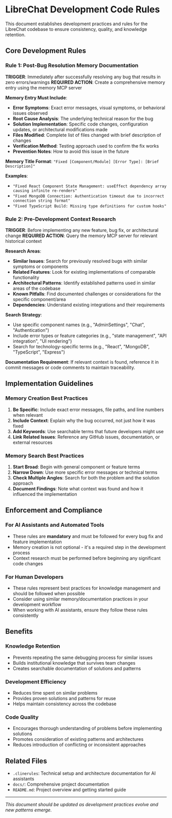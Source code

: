 # LibreChat Development Code Rules

This document establishes development practices and rules for the LibreChat codebase to ensure consistency, quality, and knowledge retention.

## Core Development Rules

### Rule 1: Post-Bug Resolution Memory Documentation
**TRIGGER**: Immediately after successfully resolving any bug that results in zero errors/warnings
**REQUIRED ACTION**: Create a comprehensive memory entry using the memory MCP server

**Memory Entry Must Include**:
- **Error Symptoms**: Exact error messages, visual symptoms, or behavioral issues observed
- **Root Cause Analysis**: The underlying technical reason for the bug
- **Solution Implementation**: Specific code changes, configuration updates, or architectural modifications made
- **Files Modified**: Complete list of files changed with brief description of changes
- **Verification Method**: Testing approach used to confirm the fix works
- **Prevention Notes**: How to avoid this issue in the future

**Memory Title Format**: `"Fixed [Component/Module] [Error Type]: [Brief Description]"`

**Examples**:
- `"Fixed React Component State Management: useEffect dependency array causing infinite re-renders"`
- `"Fixed MongoDB Connection: Authentication timeout due to incorrect connection string format"`
- `"Fixed TypeScript Build: Missing type definitions for custom hooks"`

### Rule 2: Pre-Development Context Research
**TRIGGER**: Before implementing any new feature, bug fix, or architectural change
**REQUIRED ACTION**: Query the memory MCP server for relevant historical context

**Research Areas**:
- **Similar Issues**: Search for previously resolved bugs with similar symptoms or components
- **Related Features**: Look for existing implementations of comparable functionality
- **Architectural Patterns**: Identify established patterns used in similar areas of the codebase
- **Known Pitfalls**: Find documented challenges or considerations for the specific component/area
- **Dependencies**: Understand existing integrations and their requirements

**Search Strategy**:
- Use specific component names (e.g., "AdminSettings", "Chat", "Authentication")
- Include error types or feature categories (e.g., "state management", "API integration", "UI rendering")
- Search for technology-specific terms (e.g., "React", "MongoDB", "TypeScript", "Express")

**Documentation Requirement**: 
If relevant context is found, reference it in commit messages or code comments to maintain traceability.

## Implementation Guidelines

### Memory Creation Best Practices
1. **Be Specific**: Include exact error messages, file paths, and line numbers when relevant
2. **Include Context**: Explain why the bug occurred, not just how it was fixed
3. **Add Keywords**: Use searchable terms that future developers might use
4. **Link Related Issues**: Reference any GitHub issues, documentation, or external resources

### Memory Search Best Practices
1. **Start Broad**: Begin with general component or feature terms
2. **Narrow Down**: Use more specific error messages or technical terms
3. **Check Multiple Angles**: Search for both the problem and the solution approach
4. **Document Findings**: Note what context was found and how it influenced the implementation

## Enforcement and Compliance

### For AI Assistants and Automated Tools
- These rules are **mandatory** and must be followed for every bug fix and feature implementation
- Memory creation is not optional - it's a required step in the development process
- Context research must be performed before beginning any significant code changes

### For Human Developers
- These rules represent best practices for knowledge management and should be followed when possible
- Consider using similar memory/documentation practices in your development workflow
- When working with AI assistants, ensure they follow these rules consistently

## Benefits

### Knowledge Retention
- Prevents repeating the same debugging process for similar issues
- Builds institutional knowledge that survives team changes
- Creates searchable documentation of solutions and patterns

### Development Efficiency
- Reduces time spent on similar problems
- Provides proven solutions and patterns for reuse
- Helps maintain consistency across the codebase

### Code Quality
- Encourages thorough understanding of problems before implementing solutions
- Promotes consideration of existing patterns and architectures
- Reduces introduction of conflicting or inconsistent approaches

## Related Files

- `.clinerules`: Technical setup and architecture documentation for AI assistants
- `docs/`: Comprehensive project documentation
- `README.md`: Project overview and getting started guide

---

*This document should be updated as development practices evolve and new patterns emerge.*
